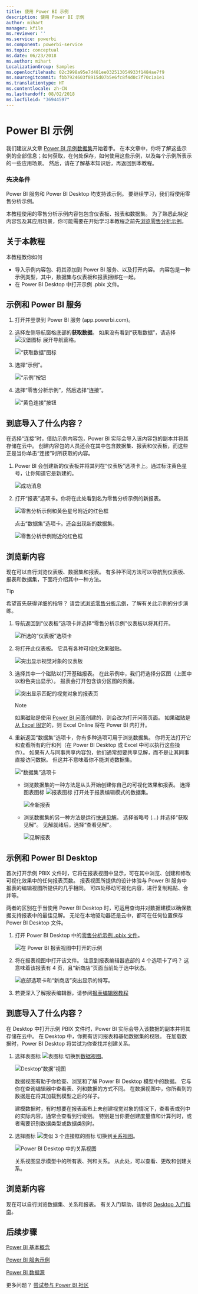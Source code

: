 ```yaml
---
title: 使用 Power BI 示例
description: 使用 Power BI 示例
author: mihart
manager: kfile
ms.reviewer: ''
ms.service: powerbi
ms.component: powerbi-service
ms.topic: conceptual
ms.date: 06/23/2018
ms.author: mihart
LocalizationGroup: Samples
ms.openlocfilehash: 02c3998a95e7d481ee032513054933f1484ae7f9
ms.sourcegitcommit: fbb7924603f8915d07b5e6fc8f4d0c7f70c1a1e1
ms.translationtype: HT
ms.contentlocale: zh-CN
ms.lasthandoff: 08/02/2018
ms.locfileid: "36944597"
---
```

# <a name="the-power-bi-samples"></a>Power BI 示例

我们建议从文章 [Power BI 示例数据集](sample-datasets.md)开始着手。 在本文章中，你将了解这些示例的全部信息；如何获取，在何处保存，如何使用这些示例，以及每个示例所表示的一些应用场景。 然后，请在了解基本知识后，再返回到本教程。   

### <a name="prerequisites"></a>先决条件
Power BI 服务和 Power BI Desktop 均支持该示例。 要继续学习，我们将使用零售分析示例。

本教程使用的零售分析示例内容包包含仪表板、报表和数据集。
为了熟悉此特定内容包及其应用场景，你可能需要在开始学习本教程之前先[浏览零售分析示例](sample-retail-analysis.md)。

## <a name="about-this-tutorial"></a>关于本教程
本教程教你如何 
- 导入示例内容包、将其添加到 Power BI 服务、以及打开内容。 内容包是一种示例类型，其中，数据集与仪表板和报表捆绑在一起。 
-  在 Power BI Desktop 中打开示例 .pbix 文件。


## <a name="samples-and-power-bi-service"></a>示例和 Power BI 服务

1. 打开并登录到 Power BI 服务 (app.powerbi.com)。
2. 选择左侧导航窗格底部的**获取数据**。 如果没有看到“获取数据”，请选择 ![汉堡图标](media/sample-tutorial-connect-to-the-samples/expand-nav.png) 展开导航窗格。
   
   ![“获取数据”图标](media/sample-tutorial-connect-to-the-samples/pbi_getdata.png)
5. 选择“示例”。  
   
   ![“示例”按钮](media/sample-tutorial-connect-to-the-samples/pbi_samplesdownload.png)
6. 选择“零售分析示例”，然后选择“连接”。   
   
   ![“黄色连接”按钮](media/sample-tutorial-connect-to-the-samples/pbi_retailanalysissampleconnect.png)

## <a name="what-exactly-was-imported"></a>到底导入了什么内容？
在选择“连接”时，借助示例内容包，Power BI 实际会导入该内容包的副本并将其存储在云中。 创建内容包的人员还会在其中包含数据集、报表和仪表板，而这些正是当你单击“连接”时所获取的内容。 

1. Power BI 会创建新的仪表板并将其列在“仪表板”选项卡上。通过标注黄色星号，让你知道它是新建的。
   
   ![成功消息](media/sample-tutorial-connect-to-the-samples/power-bi-new-dashboard.png)
2. 打开“报表”选项卡。你将在此处看到名为零售分析示例的新报表。
   
   ![零售分析示例和黄色星号附近的红色框](media/sample-tutorial-connect-to-the-samples/power-bi-new-report.png)
   
   点击“数据集”选项卡。还会出现新的数据集。
   
   ![零售分析示例附近的红色框](media/sample-tutorial-connect-to-the-samples/power-bi-new-dataset.png)

## <a name="explore-your-new-content"></a>浏览新内容
现在可以自行浏览仪表板、数据集和报表。 有多种不同方法可以导航到仪表板、报表和数据集，下面将介绍其中一种方法。  

> [!TIP]
> 希望首先获得详细的指导？  请尝试[浏览零售分析示例](sample-retail-analysis.md)，了解有关此示例的分步演练。
> 
> 

1. 导航返回到“仪表板”选项卡并选择“零售分析示例”仪表板以将其打开。    
   
   ![所选的“仪表板”选项卡](media/sample-tutorial-connect-to-the-samples/power-bi-dashboards.png)
2. 将打开此仪表板。  它具有各种可视化效果磁贴。
   
   ![突出显示视觉对象的仪表板](media/sample-tutorial-connect-to-the-samples/power-bi-dashboards2new.png)
3. 选择其中一个磁贴以打开基础报表。  在此示例中，我们将选择分区图（上图中以粉色突出显示）。 报表会打开包含该分区图的页面。
   
    ![突出显示匹配的视觉对象的报表页](media/sample-tutorial-connect-to-the-samples/power-bi-report.png)
   
   > [!NOTE]
   > 如果磁贴是使用 [Power BI 问答](power-bi-q-and-a.md)创建的，则会改为打开问答页面。 如果磁贴是[从 Excel 固定](service-dashboard-pin-tile-from-excel.md)的，则 Excel Online 将在 Power BI 内打开。
   > 
   > 
1. 重新返回“数据集”选项卡，你有多种选项可用于浏览数据集。  你将无法打开它和查看所有的行和列（在 Power BI Desktop 或 Excel 中可以执行这些操作）。  如果有人与同事共享内容包，他们通常想要共享见解，而不是让其同事直接访问数据。 但这并不意味着你不能浏览数据集。  
   
   ![“数据集”选项卡](media/sample-tutorial-connect-to-the-samples/power-bi-chart-icon2.png)
   
   * 浏览数据集的一种方法是从头开始创建你自己的可视化效果和报表。  选择图表图标 ![报表图标](media/sample-tutorial-connect-to-the-samples/power-bi-chart-icon4.png) 打开处于报表编辑模式的数据集。
     
       ![全新报表](media/sample-tutorial-connect-to-the-samples/power-bi-report-editing.png)
   * 浏览数据集的另一种方法是运行[快速见解](service-insights.md)。 选择省略号 (…) 并选择“获取见解”。 见解就绪后，选择“查看见解”。
     
       ![见解报表](media/sample-tutorial-connect-to-the-samples/power-bi-insights.png)

## <a name="samples-and-power-bi-desktop"></a>示例和 Power BI Desktop 
首次打开示例 PBIX 文件时，它将在报表视图中显示，可在其中浏览、创建和修改可视化效果中的任何报表页数。 报表视图所提供的设计体验与 Power BI 服务中报表的编辑视图所提供的几乎相同。 可四处移动可视化内容，进行复制粘贴、合并等。

两者的区别在于当使用 Power BI Desktop 时，可运用查询并对数据建模以确保数据支持报表中的最佳见解。 无论在本地驱动器还是云中，都可在任何位置保存 Power BI Desktop 文件。

1. 打开 Power BI Desktop 中的[零售分析示例 .pbix 文件](http://download.microsoft.com/download/9/6/D/96DDC2FF-2568-491D-AAFA-AFDD6F763AE3/Retail%20Analysis%20Sample%20PBIX.pbix)。 

    ![在 Power BI 报表视图中打开的示例](media/sample-tutorial-connect-to-the-samples/power-bi-samples-desktop.png)

1. 将在报表视图中打开该文件。 注意到报表编辑器底部的 4 个选项卡了吗？ 这意味着该报表有 4 页，且“新商店”页面当前处于选中状态。 

    ![底部选项卡和“新商店”突出显示的特写](media/sample-tutorial-connect-to-the-samples/power-bi-sample-tabs.png)。

3. 若要深入了解报表编辑器，请参阅[报表编辑器教程](service-the-report-editor-take-a-tour.md)

## <a name="what-exactly-was-imported"></a>到底导入了什么内容？
在 Desktop 中打开示例 PBIX 文件时，Power BI 实际会导入该数据的副本并将其存储在云中。 在 Desktop 中，你拥有访问报表和基础数据集的权限。 在加载数据时，Power BI Desktop 将尝试为你查找并创建关系。  

1. 选择表图标 ![表图标](media/sample-tutorial-connect-to-the-samples/power-bi-data-icon.png) 切换到[数据视图](desktop-data-view.md)。
 
    ![Desktop“数据”视图](media/sample-tutorial-connect-to-the-samples/power-bi-desktop-sample-data.png)

    数据视图有助于你检查、浏览和了解 Power BI Desktop 模型中的数据。 它与你在查询编辑器中查看表、列和数据的方式不同。 在数据视图中，你所看到的数据是在将其加载到模型之后的样子。

    建模数据时，有时想要在报表画布上未创建视觉对象的情况下，查看表或列中的实际内容，通常会查看到行级别。 特别是当你要创建度量值和计算列时，或者需要识别数据类型或数据类别时。

1. 选择图标 ![类似 3 个连接框的图标](media/sample-tutorial-connect-to-the-samples/power-bi-desktop-relationship-icon.png) 切换到[关系视图](desktop-relationship-view.md)。
 
    ![Power BI Desktop 中的关系视图](media/sample-tutorial-connect-to-the-samples/power-bi-relationships.png)

    关系视图显示模型中的所有表、列和关系。 从此处，可以查看、更改和创建关系。

## <a name="explore-your-new-content"></a>浏览新内容
现在可以自行浏览数据集、关系和报表。 有关入门帮助，请参阅 [Desktop 入门指南](desktop-getting-started.md)。    


## <a name="next-steps"></a>后续步骤
[Power BI 基本概念](service-basic-concepts.md)

[Power BI 服务示例](sample-datasets.md)

[Power BI 数据源](service-get-data.md)

更多问题？ [尝试参与 Power BI 社区](http://community.powerbi.com/)

